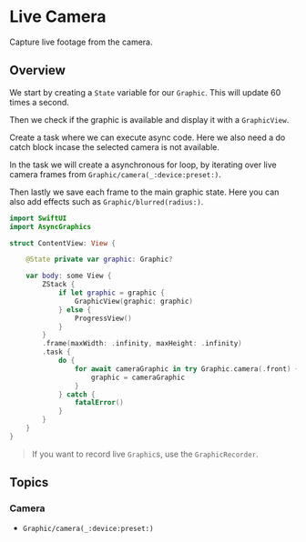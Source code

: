 # Live Camera

Capture live footage from the camera.

## Overview

We start by creating a `State` variable for our ``Graphic``. This will update 60 times a second.

Then we check if the graphic is available and display it with a ``GraphicView``.

Create a task where we can execute async code. Here we also need a do catch block incase the selected camera is not available.

In the task we will create a asynchronous for loop, by iterating over live camera frames from ``Graphic/camera(_:device:preset:)``.

Then lastly we save each frame to the main graphic state. Here you can also add effects such as ``Graphic/blurred(radius:)``.

```swift
import SwiftUI
import AsyncGraphics

struct ContentView: View {

    @State private var graphic: Graphic?

    var body: some View {
        ZStack {
            if let graphic = graphic {
                GraphicView(graphic: graphic)
            } else {
                ProgressView()
            }
        }
        .frame(maxWidth: .infinity, maxHeight: .infinity)
        .task {
            do {
                for await cameraGraphic in try Graphic.camera(.front) {
                    graphic = cameraGraphic
                }
            } catch {
                fatalError()
            }
        }
    }
}
```

> If you want to record live ``Graphic``s, use the ``GraphicRecorder``.

## Topics

### Camera

- ``Graphic/camera(_:device:preset:)``
